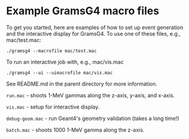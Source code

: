 # Example GramsG4 macro files

To get you started, here are examples of how to set up event
generation and the interactive display for GramsG4. To use one of
these files, e.g., mac/test.mac:

    ./gramsg4 --macrofile mac/test.mac

To run an interactive job with, e.g., mac/vis.mac

    ./gramsg4 --ui --uimacrofile mac/vis.mac

See README.md in the parent directory for more information. 

`run.mac` - shoots 1-MeV gammas along the z-axis, y-axis, and x-axis.

`vis.mac` - setup for interactive display. 

`debug-geom.mac` - run Geant4's geometry validation (takes a long time!)

`batch.mac` - shoots 1000 1-MeV gamma along the z-axis.
